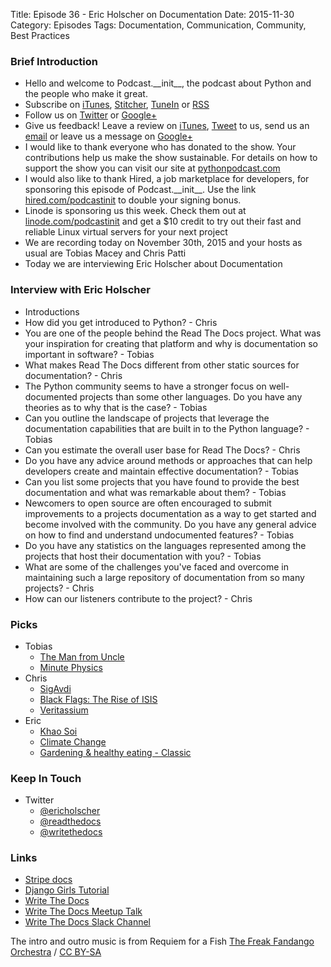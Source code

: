 Title: Episode 36 - Eric Holscher on Documentation
Date: 2015-11-30
Category: Episodes
Tags: Documentation, Communication, Community, Best Practices

### Brief Introduction
- Hello and welcome to Podcast.\_\_init\_\_, the podcast about Python and the people who make it great.
- Subscribe on [iTunes](https://itunes.apple.com/us/podcast/podcast.-init/id981834425?mt=2&uo=6&at=&ct=), [Stitcher](http://www.stitcher.com/s?fid=64838&refid=stpr), [TuneIn](http://tunein.com/embed/follow/p726240/#) or [RSS](http://podcastinit.podbean.com/feed/)
- Follow us on [Twitter](https://twitter.com/Podcast__init__) or [Google+](https://plus.google.com/+Podcastinit-the-python-podcast)
- Give us feedback! Leave a review on [iTunes](https://itunes.apple.com/us/podcast/podcast.-init/id981834425?mt=2&uo=6&at=&ct=), [Tweet](https://twitter.com/Podcast__init__) to us, send us an [email](mailto:hosts@podcastinit.com) or leave us a message on [Google+](https://plus.google.com/+Podcastinit-the-python-podcast)
- I would like to thank everyone who has donated to the show. Your contributions help us make the show sustainable. For details on how to support the show you can visit our site at [pythonpodcast.com](http://pythonpodcast.com)
- I would also like to thank Hired, a job marketplace for developers, for sponsoring this episode of Podcast.\_\_init\_\_. Use the link [hired.com/podcastinit](http://hired.com/podcastinit) to double your signing bonus.
- Linode is sponsoring us this week. Check them out at [linode.com/podcastinit](http://linode.com/podcastinit) and get a $10 credit to try out their fast and reliable Linux virtual servers for your next project
- We are recording today on November 30th, 2015 and your hosts as usual are Tobias Macey and Chris Patti
- Today we are interviewing Eric Holscher about Documentation

### Interview with Eric Holscher
- Introductions
- How did you get introduced to Python? - Chris
- You are one of the people behind the Read The Docs project. What was your inspiration for creating that platform and why is documentation so important in software? - Tobias
- What makes Read The Docs different from other static sources for documentation? - Chris
- The Python community seems to have a stronger focus on well-documented projects than some other languages. Do you have any theories as to why that is the case? - Tobias
- Can you outline the landscape of projects that leverage the documentation capabilities that are built in to the Python language? - Tobias
- Can you estimate the overall user base for Read The Docs? - Chris
- Do you have any advice around methods or approaches that can help developers create and maintain effective documentation? - Tobias
- Can you list some projects that you have found to provide the best documentation and what was remarkable about them? - Tobias
- Newcomers to open source are often encouraged to submit improvements to a projects documentation as a way to get started and become involved with the community. Do you have any general advice on how to find and understand undocumented features? - Tobias
- Do you have any statistics on the languages represented among the projects that host their documentation with you? - Tobias
- What are some of the challenges you've faced and overcome in maintaining such a large repository of documentation from so many projects? - Chris
- How can our listeners contribute to the project? - Chris

### Picks
- Tobias
    - [The Man from Uncle](http://www.imdb.com/title/tt1638355/)
    - [Minute Physics](https://www.youtube.com/user/minutephysics)
- Chris
    - [SigAvdi](http://devblog.avdi.org/newsletter/)
    - [Black Flags: The Rise of ISIS](http://smile.amazon.com/gp/product/B00RRT346E/ref=smi_www_rco2_go_smi_g2243581662?_encoding=UTF8&btkr=1&ie=UTF8)
    - [Veritassium](https://www.youtube.com/user/1veritasium)    
- Eric
    - [Khao Soi](https://en.wikipedia.org/wiki/Khao_soi)
    - [Climate Change](http://worrydream.com/ClimateChange/)
    - [Gardening & healthy eating - Classic](http://michaelpollan.com/articles-archive/unhappy-meals/)

### Keep In Touch
- Twitter
    - [@ericholscher](https://twitter.com/ericholscher)
    - [@readthedocs](https://twitter.com/readthedocs)
    - [@writethedocs](https://twitter.com/writethedocs)

### Links
- [Stripe docs](https://stripe.com/docs/api#intro)
- [Django Girls Tutorial](http://tutorial.djangogirls.org/en/)
- [Write The Docs](http://conf.writethedocs.org/)
- [Write The Docs Meetup Talk](https://www.youtube.com/watch?v=ZwQ8Kd48d0w)
- [Write The Docs Slack Channel](http://slack.writethedocs.org/)

The intro and outro music is from Requiem for a Fish [The Freak Fandango Orchestra](http://freemusicarchive.org/music/The_Freak_Fandango_Orchestra/)  / [CC BY-SA](http://creativecommons.org/licenses/by-sa/3.0/)
